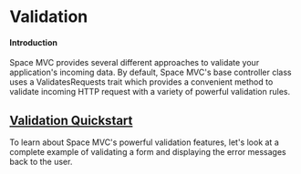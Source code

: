 # Validation
#### Introduction
Space MVC provides several different approaches to validate your application's incoming data. By default, Space MVC's base controller class uses a ValidatesRequests trait which provides a convenient method to validate incoming HTTP request with a variety of powerful validation rules.
<a name="validation-quickstart"></a>
## <a href="#validation-quickstart">Validation Quickstart</a>
To learn about Space MVC's powerful validation features, let's look at a complete example of validating a form and displaying the error messages back to the user.
